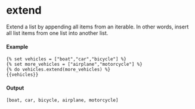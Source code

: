 # extend
Extend a list by appending all items from an iterable. In other words, insert all list items from one list into another list.

#### Example
```jinja2
{% set vehicles = ["boat","car","bicycle"] %}
{% set more_vehicles = ["airplane","motorcycle"] %}
{% do vehicles.extend(more_vehicles) %}
{{vehicles}}
```

#### Output
```jinja2
[boat, car, bicycle, airplane, motorcycle]
```

